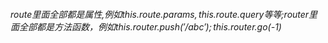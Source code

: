 ###### route里面全部都是属性,例如this.$route.params,this.$route.query等等;router里面全部都是方法函数，例如this.$router.push('/abc');this.$router.go(-1)

